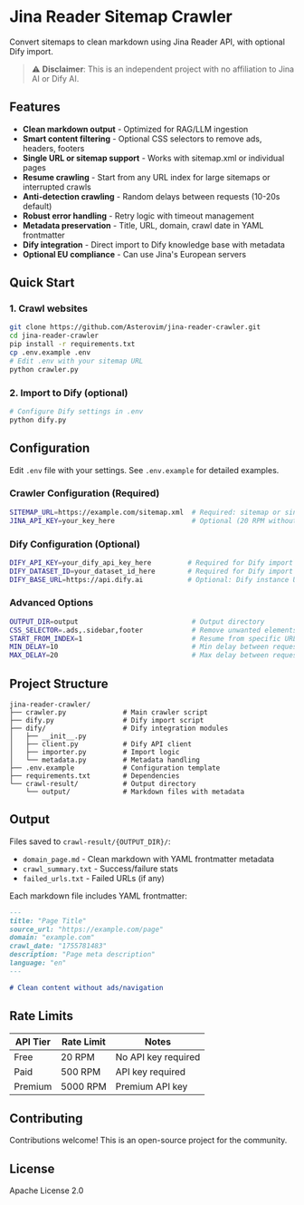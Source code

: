 # Jina Reader Sitemap Crawler

Convert sitemaps to clean markdown using Jina Reader API, with optional Dify import.

> ⚠️ **Disclaimer**: This is an independent project with no affiliation to Jina AI or Dify AI.

## Features

- **Clean markdown output** - Optimized for RAG/LLM ingestion
- **Smart content filtering** - Optional CSS selectors to remove ads, headers, footers
- **Single URL or sitemap support** - Works with sitemap.xml or individual pages
- **Resume crawling** - Start from any URL index for large sitemaps or interrupted crawls
- **Anti-detection crawling** - Random delays between requests (10-20s default)
- **Robust error handling** - Retry logic with timeout management
- **Metadata preservation** - Title, URL, domain, crawl date in YAML frontmatter
- **Dify integration** - Direct import to Dify knowledge base with metadata
- **Optional EU compliance** - Can use Jina's European servers

## Quick Start

### 1. Crawl websites

```bash
git clone https://github.com/Asterovim/jina-reader-crawler.git
cd jina-reader-crawler
pip install -r requirements.txt
cp .env.example .env
# Edit .env with your sitemap URL
python crawler.py
```

### 2. Import to Dify (optional)

```bash
# Configure Dify settings in .env
python dify.py
```

## Configuration

Edit `.env` file with your settings. See `.env.example` for detailed examples.

### Crawler Configuration (Required)
```bash
SITEMAP_URL=https://example.com/sitemap.xml  # Required: sitemap or single URL
JINA_API_KEY=your_key_here                   # Optional (20 RPM without, 500+ with)
```

### Dify Configuration (Optional)
```bash
DIFY_API_KEY=your_dify_api_key_here         # Required for Dify import
DIFY_DATASET_ID=your_dataset_id_here        # Required for Dify import
DIFY_BASE_URL=https://api.dify.ai           # Optional: Dify instance URL
```

### Advanced Options
```bash
OUTPUT_DIR=output                            # Output directory
CSS_SELECTOR=.ads,.sidebar,footer            # Remove unwanted elements
START_FROM_INDEX=1                           # Resume from specific URL
MIN_DELAY=10                                 # Min delay between requests (seconds)
MAX_DELAY=20                                 # Max delay between requests (seconds)
```

## Project Structure

```
jina-reader-crawler/
├── crawler.py              # Main crawler script
├── dify.py                 # Dify import script
├── dify/                   # Dify integration modules
│   ├── __init__.py
│   ├── client.py           # Dify API client
│   ├── importer.py         # Import logic
│   └── metadata.py         # Metadata handling
├── .env.example            # Configuration template
├── requirements.txt        # Dependencies
└── crawl-result/           # Output directory
    └── output/             # Markdown files with metadata
```

## Output

Files saved to `crawl-result/{OUTPUT_DIR}/`:
- `domain_page.md` - Clean markdown with YAML frontmatter metadata
- `crawl_summary.txt` - Success/failure stats
- `failed_urls.txt` - Failed URLs (if any)

Each markdown file includes YAML frontmatter:
```markdown
---
title: "Page Title"
source_url: "https://example.com/page"
domain: "example.com"
crawl_date: "1755781483"
description: "Page meta description"
language: "en"
---

# Clean content without ads/navigation
```

## Rate Limits

| API Tier | Rate Limit | Notes |
|----------|------------|-------|
| Free | 20 RPM | No API key required |
| Paid | 500 RPM | API key required |
| Premium | 5000 RPM | Premium API key |

## Contributing

Contributions welcome! This is an open-source project for the community.

## License

Apache License 2.0
